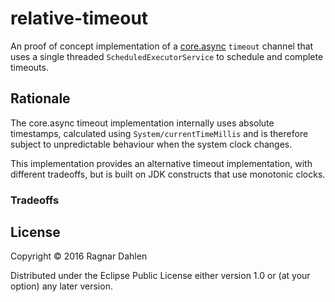 # relative-timeout

An proof of concept implementation of a
[core.async](https://github.com/clojure/core.async) `timeout` channel
that uses a single threaded `ScheduledExecutorService` to schedule and
complete timeouts.

## Rationale

The core.async timeout implementation internally uses absolute
timestamps, calculated using `System/currentTimeMillis` and is
therefore subject to unpredictable behaviour when the system clock
changes.

This implementation provides an alternative timeout implementation,
with different tradeoffs, but is built on JDK constructs that use
monotonic clocks.

### Tradeoffs



## License

Copyright © 2016 Ragnar Dahlen

Distributed under the Eclipse Public License either version 1.0 or (at
your option) any later version.
